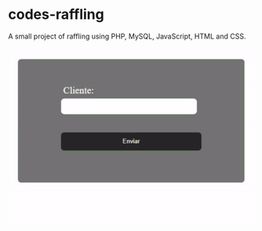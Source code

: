 # codes-raffling
A small project of raffling using PHP, MySQL, JavaScript, HTML and CSS. 

![](gif01.gif)
